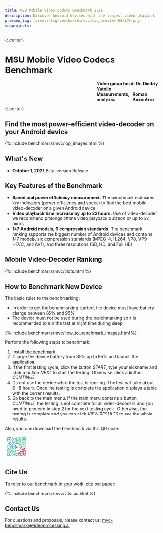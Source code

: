 ```yaml
---
title: MSU Mobile Video Codecs Benchmark 2021
description: Discover Android devices with the longest video playback time and find the most power-efficient video-decoder on your Android device and 
preview_img: /assets/img/benchmarks/mvc/mvc_preview480x270.png
subprojects:
---
```


<link rel="stylesheet" href="/assets/css/benchmarks/style.css">
<script src="https://code.highcharts.com/highcharts.js"></script>
<script src="https://code.highcharts.com/modules/exporting.js"></script>
<script src="https://code.highcharts.com/modules/export-data.js"></script>
<script src="https://code.highcharts.com/modules/accessibility.js"></script>
<script src="https://ajax.googleapis.com/ajax/libs/jquery/1.8.2/jquery.min.js"></script>
<script src="https://code.highcharts.com/highcharts-more.js"></script>
<link rel="stylesheet" type="text/css" href="https://cdn.datatables.net/1.10.22/css/jquery.dataTables.css">
<script type="text/javascript" charset="utf8"
   src="https://cdn.datatables.net/1.10.22/js/jquery.dataTables.js"></script>
<script type="text/javascript"  src="https://ajax.googleapis.com/ajax/libs/jquery/3.5.1/jquery.min.js"></script>

{:.center}
# MSU Mobile Video Codecs Benchmark

<div id="buttons"></div>
<script>
	__set_menu_buttons([
	['Home', '/benchmarks/mobile-video-codec-benchmark.html'],
	['Benchmarking Methodology','/benchmarks/mobile-video-codec-benchmark-methodology.html'], 
	['Mobile Video Codec Ranking', '/benchmarks/mobile-video-codec-benchmark.html#ranking'], 
	['How to Benchmark New Device', '/benchmarks/mobile-video-codec-benchmark.html#how_to_benchmark'],
    ['Cite Us', '/benchmarks/mobile-video-codec-benchmark.html#cite'],
    ['Contact us', '/benchmarks/mobile-video-codec-benchmark.html#contacts']
	], 'Home')
</script>

<div class="current_content" markdown="1">

<div style="margin-left: 60%;">
    <div><b>Video group head: Dr. Dmitriy Vatolin</b></div>
    <div style="display: flex">
      <div><b>Measurements, analysis:</b>&nbsp;</div>
      <div><b>Roman Kazantsev</b>
      </div>
    </div>
</div>

{:.center}
## Find the most power-efficient video-decoder on your Android device

{% include benchmarks/mvc/top_images.html %}

## What's New

- **October 1, 2021** Beta-version Release

## Key Features of the Benchmark

*   **Speed and power efficiency measurement.** The benchmark estimates key indicators (power efficiency and speed) to find the best mobile video-decoder on a given Android device
*   **Video playback time increase by up to 22 hours.** Use of video-decoder we recommend prolongs offline video playback duration by up to 22 hours
*   **147 Android models, 6 compression standards.** The benchmark ranking supports the biggest number of Android devices and contains 147 models, 
six compression standards (MPEG-4, H.264, VP8, VP9, HEVC, and AV1), and three resolutions (SD, HD, and Full HD)

## <span id="ranking"></span> Mobile Video-Decoder Ranking

{% include benchmarks/mvc/plots.html %}

## <span id="how_to_benchmark"></span> How to Benchmark New Device

The basic rules to the benchmarking:

* In order to get the benchmarking started, the device must have battery charge between 85% and 95%
* The device must not be used during the benchmarking so it is recommended to run the test at night time during sleep

{% include benchmarks/mvc/how_to_benchmark_images.html %}

Perform the following steps to benchmark:

1. Install [the benchmark](https://play.google.com/store/apps/details?id=ru.msu.cs.graphics.veqe_mobile).
2. Charge the device battery from 85% up to 95% and launch the application.
3. If the first testing cycle, click the button *START*, type your nickname and click a button *NEXT* to start the testing. 
Otherwise, click a button *CONTINUE*.
4. Do not use the device while the test is running. The test will take about 6--8 hours. 
Once the testing is complete the application displays a table with the current results.
5. Go back to the main menu. If the main menu contains a button *CONTINUE*, the testing is not complete for all video-decoders 
and you need to proceed to step 2 for the next testing cycle. Otherwise, the testing is complete and you can click *VIEW RESULTS* to see the whole results.

Also, you can download the benchmark via this QR code:
<div class="left">
<img src="/assets/img/benchmarks/mvc/mvc_qrcode.png" style="width: 15%; height: auto;" alt="Download the benchmark using this QR code"><br/>
</div>

## <span id="cite"></span> Cite Us

To refer to our benchmark in your work, cite our paper:

{% include benchmarks/mvc/cite_us.html %}

## <span id="contacts"></span> Contact Us

For questions and proposals, please contact us: <mvc-benchmark@videoprocessing.ai>

</div>